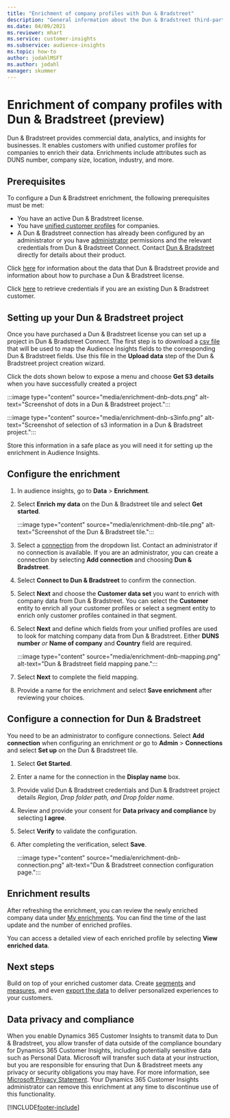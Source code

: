 ```yaml
---
title: "Enrichment of company profiles with Dun & Bradstreet"
description: "General information about the Dun & Bradstreet third-party enrichment."
ms.date: 04/09/2021
ms.reviewer: mhart
ms.service: customer-insights
ms.subservice: audience-insights
ms.topic: how-to
author: jodahlMSFT
ms.author: jodahl
manager: skummer
---
```


# Enrichment of company profiles with Dun & Bradstreet (preview)

Dun & Bradstreet provides commercial data, analytics, and insights for businesses. It enables customers with unified customer profiles for companies to enrich their data. Enrichments include attributes such as DUNS number, company size, location, industry, and more.

## Prerequisites

To configure a Dun & Bradstreet enrichment, the following prerequisites must be met:

- You have an active Dun & Bradstreet license.
- You have [unified customer profiles](customer-profiles.md) for companies.
- A Dun & Bradstreet connection has already been configured by an administrator or you have [administrator](permissions.md#administrator) permissions and the relevant credentials from Dun & Bradstreet Connect. Contact [Dun & Bradstreet](https://www.dnb.com/&lead_source=microsoft_audienceinsights) directly for details about their product.

Click [here](https://www.dnb.com/&lead_source=microsoft_audienceinsights) for information about the data that Dun & Bradstreet provide and information about how to purchase a Dun & Bradstreet license.

Click [here](https://sso.dnb.com/signin/forgot-password&lead_source=microsoft_audienceinsights) to retrieve credentials if you are an existing Dun & Bradstreet customer.

## Setting up your Dun & Bradstreet project

Once you have purchased a Dun & Bradstreet license you can set up a project in Dun & Bradstreet Connect. The first step is to download a [csv file](https://www.dnb.com/&lead_source=microsoft_audienceinsights) that will be used to map the Audience Insights fields to the corresponding Dun & Bradstreet fields. Use this file in the **Upload data** step of the Dun & Bradstreet project creation wizard. 

Click the dots shown below to expose a menu and choose **Get S3 details** when you have successfully created a project

 :::image type="content" source="media/enrichment-dnb-dots.png" alt-text="Screenshot of dots in a Dun & Bradstreet project.":::
 
 :::image type="content" source="media/enrichment-dnb-s3info.png" alt-text="Screenshot of selection of s3 information in a Dun & Bradstreet project.":::

Store this information in a safe place as you will need it for setting up the enrichment in Audience Insights.

<!---  
In Dun & Bradstreet Connect follow these steps:

1. Click *Create new project* and provide a project name.
2. Click next, choose a name for your data, and upload the csv file that you downloaded above.
3. 

--->

## Configure the enrichment

1. In audience insights, go to **Data** > **Enrichment**.

1. Select **Enrich my data** on the Dun & Bradstreet tile and select **Get started**.

   :::image type="content" source="media/enrichment-dnb-tile.png" alt-text="Screenshot of the Dun & Bradstreet tile.":::

1. Select a [connection](connections.md) from the dropdown list. Contact an administrator if no connection is available. If you are an administrator, you can create a connection by selecting **Add connection** and choosing **Dun & Bradstreet**. 

1. Select **Connect to Dun & Bradstreet** to confirm the connection.

1. Select **Next** and choose the **Customer data set** you want to enrich with company data from Dun & Bradstreet. You can select the **Customer** entity to enrich all your customer profiles or select a segment entity to enrich only customer profiles contained in that segment.

1. Select **Next** and define which fields from your unified profiles are used to look for matching company data from Dun & Bradstreet. Either **DUNS number** *or* **Name of company** and **Country** field are required. 

   :::image type="content" source="media/enrichment-dnb-mapping.png" alt-text="Dun & Bradstreet field mapping pane.":::

1. Select **Next** to complete the field mapping.

1. Provide a name for the enrichment and select **Save enrichment** after reviewing your choices.


## Configure a connection for Dun & Bradstreet 

You need to be an administrator to configure connections. Select **Add connection** when configuring an enrichment *or* go to **Admin** > **Connections** and select **Set up** on the Dun & Bradstreet tile.

1. Select **Get Started**. 

1. Enter a name for the connection in the **Display name** box.

1. Provide valid Dun & Bradstreet credentials and Dun & Bradstreet project details *Region, Drop folder path, and Drop folder name*.

1. Review and provide your consent for **Data privacy and compliance** by selecting **I agree**.

1. Select **Verify** to validate the configuration.

1. After completing the verification, select **Save**.
   
   :::image type="content" source="media/enrichment-dnb-connection.png" alt-text="Dun & Bradstreet connection configuration page.":::

## Enrichment results

After refreshing the enrichment, you can review the newly enriched company data under [My enrichments](enrichment-hub.md). You can find the time of the last update and the number of enriched profiles.

You can access a detailed view of each enriched profile by selecting **View enriched data**.

## Next steps

Build on top of your enriched customer data. Create [segments](segments.md) and [measures](measures.md), and even [export the data](export-destinations.md) to deliver personalized experiences to your customers.

## Data privacy and compliance

When you enable Dynamics 365 Customer Insights to transmit data to Dun & Bradstreet, you allow transfer of data outside of the compliance boundary for Dynamics 365 Customer Insights, including potentially sensitive data such as Personal Data. Microsoft will transfer such data at your instruction, but you are responsible for ensuring that Dun & Bradstreet meets any privacy or security obligations you may have. For more information, see [Microsoft Privacy Statement](https://go.microsoft.com/fwlink/?linkid=396732).
Your Dynamics 365 Customer Insights administrator can remove this enrichment at any time to discontinue use of this functionality.


[!INCLUDE[footer-include](../includes/footer-banner.md)]
